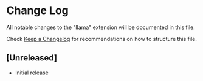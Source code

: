 # Change Log

All notable changes to the "llama" extension will be documented in this file.

Check [Keep a Changelog](http://keepachangelog.com/) for recommendations on how to structure this file.

## [Unreleased]

- Initial release